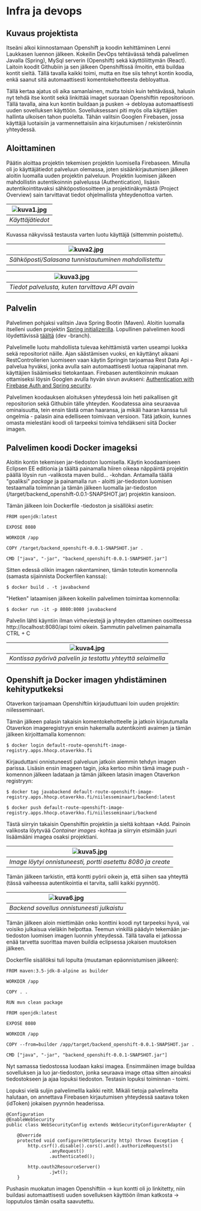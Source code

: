 # Infra ja devops

## Kuvaus projektista

Itseäni alkoi kiinnostamaan Openshift ja koodin kehittäminen Lenni Laukkasen luennon jälkeen. Kokeilin DevOps tehtävässä 
tehdä palvelimen Javalla (Spring), MySql serverin (Openshift) sekä käyttöliittymän (React). Laitoin koodit Githubiin
ja sen jälkeen Openshiftissä ilmoitin, että buildaa kontit sieltä. Tällä tavalla kaikki toimi, mutta en itse siis tehnyt
kontin koodia, enkä saanut sitä automaattisesti komentokehotteesta debloyattua.

Tällä kertaa ajatus oli aika samanlainen, mutta toisin kuin tehtävässä, halusin nyt tehdä itse kontit sekä linkittää
imaget suoraan Openshiftin repositorioon. Tällä tavalla, aina kun kontin buildaan ja pusken -> debloyaa automaattisesti
uuden sovelluksen käyttöön. Sovelluksessani piti myös olla käyttäjien hallinta ulkoisen tahon puolelta. Tähän valitsin 
Googlen Firebasen, jossa käyttäjä luotaisiin ja varmennettaisiin aina kirjautumisen / rekisteröinnin yhteydessä. 

## Aloittaminen

Päätin aloittaa projektin tekemisen projektin luomisella Firebaseen. Minulla oli jo käyttäjätiedot palveluun olemassa, joten
sisäänkirjautumisen jälkeen aloitin luomalla uuden projektin palveluun. Projektin luomisen jälkeen mahdollistin autentikoinnin
palvelussa (Authentication), lisäsin autentikointitavaksi sähköpostiosoitteen ja projektinäkymästä (Project Overview) sain 
tarvittavat tiedot ohjelmallista yhteydenottoa varten.

| ![kuva1.jpg](https://github.com/niikari/ohjelmistotekniikoiden-seminaari/blob/main/photos/authentication_firebase.JPG?raw=true) |
|:--:|
| *Käyttäjätiedot* |

Kuvassa näkyvissä testausta varten luotu käyttäjä (sittemmin poistettu).

| ![kuva2.jpg](https://github.com/niikari/ohjelmistotekniikoiden-seminaari/blob/main/photos/authentication_method.JPG?raw=true) |
|:--:|
| *Sähköposti/Salasana tunnistautuminen mahdollistettu* |

|![kuva3.jpg](https://github.com/niikari/ohjelmistotekniikoiden-seminaari/blob/main/photos/authentication_web.JPG?raw=true) |
|:--:|
| *Tiedot palvelusta, kuten tarvittava API avain* |

## Palvelin

Palvelimen pohjaksi valitsin Java Spring Bootin (Maven). Aloitin luomalla itselleni uuden projektin [Spring initializerilla](https://start.spring.io/).
Lopullinen palvelimen koodi löydettävissä [täältä](https://github.com/niikari/tori_backend) (dev -branch).

Palvelimelle luotu mahdollista tulevaa kehittämistä varten useampi luokka sekä repositoriot näille. Ajan säästämisen vuoksi, en käyttänyt aikaani RestControllerien 
luomiseen vaan käytin Springin tarjoamaa Rest Data Api -palvelua hyväksi, jonka avulla sain automaattisesti luotua rajapinanat mm. käyttäjien lisäämiseksi
tietokantaan. Firebasen autentikoinnin mukaan ottamiseksi löysin Googlen avulla hyvän sivun avukseni: [Authentication with Firebase Auth and Spring security](https://medium.com/comsystoreply/authentication-with-firebase-auth-and-spring-security-fcb2c1dc96d).

Palvelimen koodauksen aloituksen yhteydessä loin heti paikallisen git repositorion sekä Githubiin tälle yhteyden. Koodatessa aina seuraavaa ominaisuutta, tein
ensin tästä oman haaransa, ja mikäli haaran kanssa tuli ongelmia - palasin aina edelliseen toimivaan versioon. Tätä jatkoin, kunnes omasta mielestäni koodi
oli tarpeeksi toimiva tehdäkseni siitä Docker imagen. 

## Palvelimen koodi Docker imageksi

Aloitin kontin tekemisen jar-tiedoston luomisella. Käytin koodaamiseen Eclipsen EE editionia ja täältä painamalla hiiren oikeaa näppäintä projektin päällä
löysin run -valikosta maven build... -kohdan. Antamalla täällä "goaliksi" *package* ja painamalla run - aloitti jar-tiedoston luomisen testaamalla toiminnan
ja tämän jälkeen luomalla jar-tiedoston (/target/backend_openshift-0.0.1-SNAPSHOT.jar) projektin kansioon. 

Tämän jälkeen loin Dockerfile -tiedoston ja sisällöksi asetin:

```
FROM openjdk:latest

EXPOSE 8080

WORKDIR /app

COPY /target/backend_openshift-0.0.1-SNAPSHOT.jar .

CMD ["java", "-jar", "backend_openshift-0.0.1-SNAPSHOT.jar"]
```

Sitten edessä olikin imagen rakentaminen, tämän toteutin komennolla (samasta sijainnista Dockerfilen kanssa):

	$ docker build . -t javabackend

"Hetken" lataamisen jälkeen kokeilin palvelimen toimintaa komennolla:

	$ docker run -it -p 8080:8080 javabackend

Palvelin lähti käyntiin ilman virheviestejä ja yhteyden ottaminen osoitteessa http://localhost:8080/api toimi oikein. Sammutin palvelimen
painamalla CTRL + C

| ![kuva4.jpg](https://github.com/niikari/ohjelmistotekniikoiden-seminaari/blob/main/photos/docker_javabackend_v1.JPG?raw=true) |
|:--:|
| *Kontissa pyörivä palvelin ja testattu yhteyttä selaimella* |

## Openshift ja Docker imagen yhdistäminen kehityputkeksi

Otaverkon tarjoamaan Openshiftiin kirjauduttuani loin uuden projektin: niilesseminaari.

Tämän jälkeen palasin takaisin komentokehotteelle ja jatkoin kirjautumalla Otaverkon imageregistryyn ensin hakemalla autentikointi
avaimen ja tämän jälkeen kirjoittamalla komennon:

	$ docker login default-route-openshift-image-registry.apps.hhocp.otaverkko.fi

Kirjauduttani onnistuneesti palveluun jatkoin aiemmin tehdyn imagen parissa. Lisäsin ensin imageen tagin, joka kertoo mihin tämä image
push -komennon jälkeen ladataan ja tämän jälkeen latasin imagen Otaverkon registryyn:

	$ docker tag javabackend default-route-openshift-image-registry.apps.hhocp.otaverkko.fi/niilesseminaari/backend:latest
	
	$ docker push default-route-openshift-image-registry.apps.hhocp.otaverkko.fi/niilesseminaari/backend

Tästä siirryin takaisin Openshiftin projektiin ja sieltä kohtaan +Add. Painoin valikosta löytyvää *Container images* -kohtaa ja siirryin 
etsimään juuri lisäämääni imagea osaksi projektiani.

| ![kuva5.jpg](https://github.com/niikari/ohjelmistotekniikoiden-seminaari/blob/main/photos/openshift_backend_image_add.JPG?raw=true) |
|:--:|
| *Image löytyi onnistuneesti, portti asetettu 8080 ja create* | 

Tämän jälkeen tarkistin, että kontti pyörii oikein ja, että siihen saa yhteyttä (tässä vaiheessa autentikointia ei tarvita, sallii
kaikki pyynnöt).

| ![kuva6.jpg](https://github.com/niikari/ohjelmistotekniikoiden-seminaari/blob/main/photos/openshift_backend_running_v.JPG?raw=true) |
|:--:|
| *Backend sovellus onnistuneesti julkaistu* |

Tämän jälkeen aloin miettimään onko konttini koodi nyt tarpeeksi hyvä, vai voisiko julkaisua vieläkin helpottaa. Teemun vinkillä päädyin
tekemään jar-tiedoston luomisen imagen luonnin yhteydessä. Tällä tavalla ei jatkossa enää tarvetta suorittaa maven buildia eclipsessa
jokaisen muutoksen jälkeen.

Dockerfile sisällöksi tuli lopulta (muutaman epäonnistumisen jälkeen):

```
FROM maven:3.5-jdk-8-alpine as builder

WORKDIR /app

COPY . .

RUN mvn clean package

FROM openjdk:latest

EXPOSE 8080

WORKDIR /app

COPY --from=builder /app/target/backend_openshift-0.0.1-SNAPSHOT.jar .

CMD ["java", "-jar", "backend_openshift-0.0.1-SNAPSHOT.jar"]
```

Nyt samassa tiedostossa luodaan kaksi imagea. Ensimmäinen image buildaa sovelluksen ja luo jar-tiedoston, jonka seuraava image ottaa
sitten ainoaksi tiedostokseen ja ajaa lopuksi tiedoston. Testasin lopuksi toiminnan - toimi.

Lopuksi vielä suljin palvelimellla kaikki reitit. Mikäli tietoja palvelimelta halutaan, on annettava Firebasen kirjautumisen yhteydessä
saatava token (idToken) jokaisen pyynnön headerissa.

```
@Configuration
@EnableWebSecurity
public class WebSecurityConfig extends WebSecurityConfigurerAdapter {

	@Override
    protected void configure(HttpSecurity http) throws Exception {
		http.csrf().disable().cors().and().authorizeRequests()
                .anyRequest()
                .authenticated();

        http.oauth2ResourceServer()
                .jwt();
    }
```

Pushasin muokatun imagen Openshiftiin -> kun kontti oli jo linkitetty, niin buildasi automaattisesti uuden sovelluksen käyttöön ilman 
katkosta -> lopputulos tämän osalta saavutettu.








